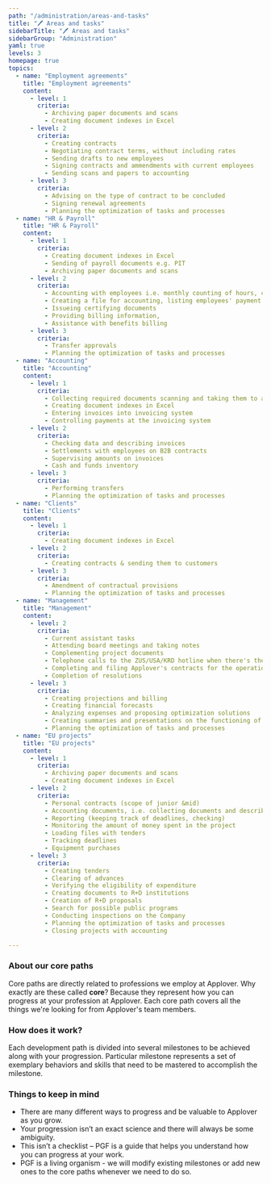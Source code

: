 ```yaml
---
path: "/administration/areas-and-tasks"
title: "🖊️ Areas and tasks"
sidebarTitle: "🖊️ Areas and tasks"
sidebarGroup: "Administration"
yaml: true
levels: 3
homepage: true
topics:
  - name: "Employment agreements"
    title: "Employment agreements"
    content:
      - level: 1
        criteria:
          - Archiving paper documents and scans
          - Creating document indexes in Excel
      - level: 2
        criteria:
          - Creating contracts
          - Negotiating contract terms, without including rates
          - Sending drafts to new employees
          - Signing contracts and ammendments with current employees
          - Sending scans and papers to accounting
      - level: 3
        criteria:
          - Advising on the type of contract to be concluded
          - Signing renewal agreements
          - Planning the optimization of tasks and processes
  - name: "HR & Payroll"
    title: "HR & Payroll"
    content:
      - level: 1
        criteria:
          - Creating document indexes in Excel
          - Sending of payroll documents e.g. PIT
          - Archiving paper documents and scans
      - level: 2
        criteria:
          - Accounting with employees i.e. monthly counting of hours, checking hubstaff, summing up leaves
          - Creating a file for accounting, listing employees' payment
          - Issueing certifying documents
          - Providing billing information,
          - Assistance with benefits billing
      - level: 3
        criteria:
          - Transfer approvals
          - Planning the optimization of tasks and processes
  - name: "Accounting"
    title: "Accounting"
    content:
      - level: 1
        criteria:
          - Collecting required documents scanning and taking them to accounting
          - Creating document indexes in Excel
          - Entering invoices into invoicing system
          - Controlling payments at the invoicing system
      - level: 2
        criteria:
          - Checking data and describing invoices
          - Settlements with employees on B2B contracts
          - Supervising amounts on invoices
          - Cash and funds inventory
      - level: 3
        criteria:
          - Performing transfers
          - Planning the optimization of tasks and processes
  - name: "Clients"
    title: "Clients"
    content:
      - level: 1
        criteria:
          - Creating document indexes in Excel
      - level: 2
        criteria:
          - Creating contracts & sending them to customers
      - level: 3
        criteria:
          - Amendment of contractual provisions
          - Planning the optimization of tasks and processes
  - name: "Management"
    title: "Management"
    content:
      - level: 2
        criteria:
          - Current assistant tasks
          - Attending board meetings and taking notes
          - Complementing project documents
          - Telephone calls to the ZUS/USA/KRD hotline when there's the issue that need an explanation
          - Completing and filing Applover's contracts for the operation of the company
          - Completion of resolutions
      - level: 3
        criteria:
          - Creating projections and billing
          - Creating financial forecasts 
          - Analyzing expenses and proposing optimization solutions
          - Creating summaries and presentations on the functioning of the department
          - Planning the optimization of tasks and processes
  - name: "EU projects"
    title: "EU projects"
    content:
      - level: 1
        criteria:
          - Archiving paper documents and scans
          - Creating document indexes in Excel
      - level: 2
        criteria:
          - Personal contracts (scope of junior &mid)
          - Accounting documents, i.e. collecting documents and describing them with justifications
          - Reporting (keeping track of deadlines, checking)
          - Monitoring the amount of money spent in the project
          - Loading files with tenders 
          - Tracking deadlines
          - Equipment purchases
      - level: 3
        criteria:
          - Creating tenders
          - Clearing of advances
          - Verifying the eligibility of expenditure
          - Creating documents to R+D institutions
          - Creation of R+D proposals
          - Search for possible public programs
          - Conducting inspections on the Company
          - Planning the optimization of tasks and processes
          - Closing projects with accounting

---
```

### About our core paths
Core paths are directly related to professions we employ at Applover. Why exactly are these called **core**? Because they represent how you can progress at your profession at Applover. Each core path covers all the things we're looking for from Applover's team members.

### How does it work?
Each development path is divided into several milestones to be achieved along with your progression. Particular milestone represents a set of exemplary behaviors and skills that need to be mastered to accomplish the milestone.

### Things to keep in mind
- There are many different ways to progress and be valuable to Applover as you grow.
- Your progression isn’t an exact science and there will always be some ambiguity.
- This isn’t a checklist – PGF is a guide that helps you understand how you can progress at your work.
- PGF is a living organism - we will modify existing milestones or add new ones to the core paths whenever we need to do so.
